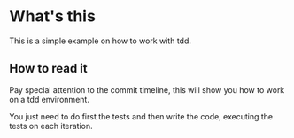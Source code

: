 # What's this
This is a simple example on how to work with tdd.

## How to read it
Pay special attention to the commit timeline, this will show you how to work on a tdd environment.

You just need to do first the tests and then write the code, executing the tests on each iteration.

